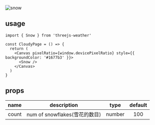 ![snow](https://user-images.githubusercontent.com/6839576/82968936-f7705600-a000-11ea-89ba-b33ed5d7bc77.gif)

## usage

```tsx
import { Snow } from 'threejs-weather'

const CloudyPage = () => {
  return (
    <Canvas pixelRatio={window.devicePixelRatio} style={{ backgroundColor: '#1677b3' }}>
      <Snow />
    </Canvas>
  )
}
```

## props

| name  |          description          |  type  | default |
| :---: | :---------------------------: | :----: | :-----: |
| count |  num of snowflakes(雪花的数目)  | number |   100   |